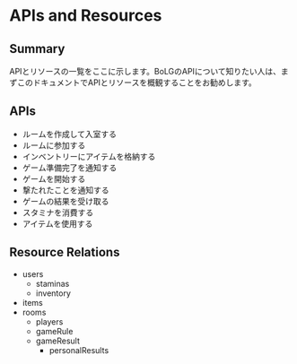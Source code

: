 # APIs and Resources
## Summary
APIとリソースの一覧をここに示します。BoLGのAPIについて知りたい人は、まずこのドキュメントでAPIとリソースを概観することをお勧めします。

## APIs
- ルームを作成して入室する
- ルームに参加する
- インベントリーにアイテムを格納する
- ゲーム準備完了を通知する
- ゲームを開始する
- 撃たれたことを通知する
- ゲームの結果を受け取る
- スタミナを消費する
- アイテムを使用する

## Resource Relations
- users
  - staminas
  - inventory
- items
- rooms
  - players
  - gameRule
  - gameResult
    - personalResults